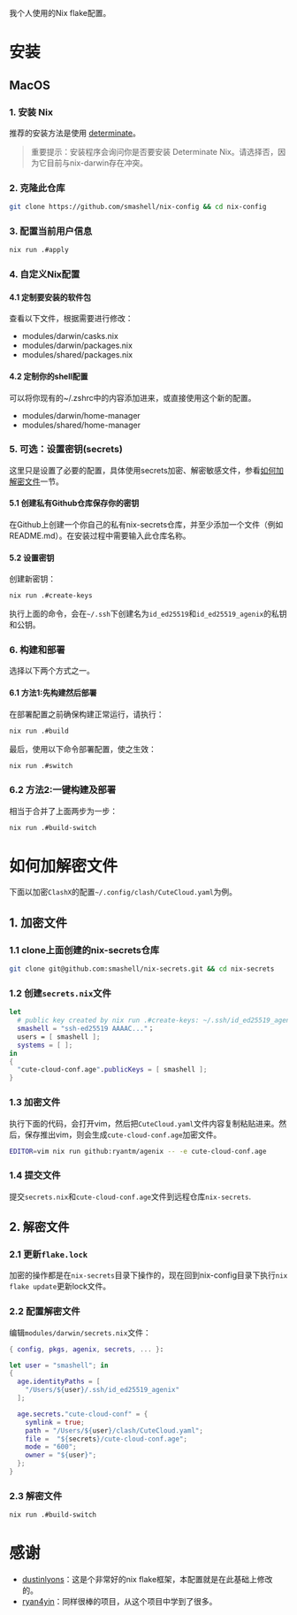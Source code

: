 我个人使用的Nix flake配置。
# 安装
## MacOS
### 1. 安装 Nix
推荐的安装方法是使用 [determinate](https://determinate.systems/)。
> 重要提示：安装程序会询问你是否要安装 Determinate Nix。请选择否，因为它目前与nix-darwin存在冲突。
### 2. 克隆此仓库
```bash
git clone https://github.com/smashell/nix-config && cd nix-config
```
### 3. 配置当前用户信息
```bash
nix run .#apply
```
### 4. 自定义Nix配置
#### 4.1 定制要安装的软件包
查看以下文件，根据需要进行修改：
- modules/darwin/casks.nix
- modules/darwin/packages.nix
- modules/shared/packages.nix
#### 4.2 定制你的shell配置
可以将你现有的~/.zshrc中的内容添加进来，或直接使用这个新的配置。
- modules/darwin/home-manager
- modules/shared/home-manager
### 5. 可选：设置密钥(secrets)
这里只是设置了必要的配置，具体使用secrets加密、解密敏感文件，参看[如何加解密文件](#如何加解密文件)一节。
#### 5.1 创建私有Github仓库保存你的密钥
在Github上创建一个你自己的私有nix-secrets仓库，并至少添加一个文件（例如README.md）。在安装过程中需要输入此仓库名称。
#### 5.2 设置密钥
创建新密钥：
```bash
nix run .#create-keys
```
执行上面的命令，会在`~/.ssh`下创建名为`id_ed25519`和`id_ed25519_agenix`的私钥和公钥。
### 6. 构建和部署
选择以下两个方式之一。
#### 6.1 方法1:先构建然后部署
在部署配置之前确保构建正常运行，请执行：
```bash
nix run .#build
```
最后，使用以下命令部署配置，使之生效：
```bash
nix run .#switch
```
### 6.2 方法2:一键构建及部署
相当于合并了上面两步为一步：
```bash
nix run .#build-switch
```
# 如何加解密文件
下面以加密`ClashX`的配置`~/.config/clash/CuteCloud.yaml`为例。
## 1. 加密文件
### 1.1 clone上面创建的nix-secrets仓库
```bash
git clone git@github.com:smashell/nix-secrets.git && cd nix-secrets
```
### 1.2 创建`secrets.nix`文件
```nix
let
  # public key created by nix run .#create-keys: ~/.ssh/id_ed25519_agenix.pub
  smashell = "ssh-ed25519 AAAAC..."；
  users = [ smashell ];
  systems = [ ];
in
{
  "cute-cloud-conf.age".publicKeys = [ smashell ];
}
```
### 1.3 加密文件
执行下面的代码，会打开vim，然后把`CuteCloud.yaml`文件内容复制粘贴进来。然后，保存推出vim，则会生成`cute-cloud-conf.age`加密文件。
```bash
EDITOR=vim nix run github:ryantm/agenix -- -e cute-cloud-conf.age
```
### 1.4 提交文件
提交`secrets.nix`和`cute-cloud-conf.age`文件到远程仓库`nix-secrets`.
## 2. 解密文件
### 2.1 更新`flake.lock`
加密的操作都是在`nix-secrets`目录下操作的，现在回到nix-config目录下执行`nix flake update`更新lock文件。
### 2.2 配置解密文件
编辑`modules/darwin/secrets.nix`文件：
```nix
{ config, pkgs, agenix, secrets, ... }:

let user = "smashell"; in
{
  age.identityPaths = [
    "/Users/${user}/.ssh/id_ed25519_agenix"
  ];

  age.secrets."cute-cloud-conf" = {
    symlink = true;
    path = "/Users/${user}/clash/CuteCloud.yaml";
    file =  "${secrets}/cute-cloud-conf.age";
    mode = "600";
    owner = "${user}";
  };
}
```
### 2.3 解密文件
```bash
nix run .#build-switch
```
# 感谢
 - [dustinlyons](https://github.com/dustinlyons/nixos-config/)：这是个非常好的nix flake框架，本配置就是在此基础上修改的。
 - [ryan4yin](https://github.com/ryan4yin/nix-config)：同样很棒的项目，从这个项目中学到了很多。
